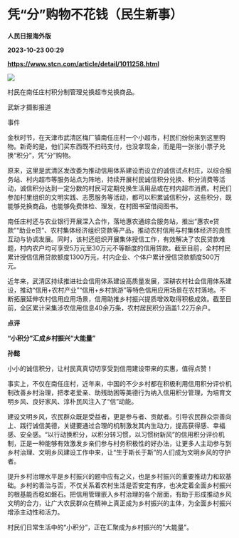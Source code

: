 # 凭“分”购物不花钱（民生新事）
**人民日报海外版**

**2023-10-23 00:29**

**https://www.stcn.com/article/detail/1011258.html**

![](https://stcn-main.oss-cn-shenzhen.aliyuncs.com/upload/wechat/20231023/20231023081416_6535bad81954f.png)

村民在南任庄村积分制管理兑换超市兑换商品。

武新才摄影报道

事件

金秋时节，在天津市武清区梅厂镇南任庄村一个小超市，村民们纷纷来到这里购物。新奇的是，他们买东西既不扫码支付，也没拿现金，而是用一张张小票子兑换“积分”，凭“分”购物。

原来，这里是武清区发改委为推动信用体系建设而设立的诚信试点村庄，以综合服务站、村内超市等服务站点为阵地，持续开展村民诚信积分兑换、积分消费等活动，诚信积分达到一定分数的村民可定期兑换生活用品或在村内超市消费。村民们参加村里组织的文明实践、志愿服务等活动，都可以积累诚信积分，这些积分，既能够兑换商品，也能够免费体检、理发，在村图书室借阅图书。

南任庄村还与农业银行开展深入合作，落地惠农通综合服务站，推出“惠农e贷款”“助业e贷”、农村集体经济组织贷款等产品，推动农村信用与村集体经济的良性互动与协调发展。同时，该村还组织开展集体授信工作，有效解决了农民贷款难题，村内农户均可享受5万元至30万元不等额度的信用贷款。截至目前，全村村民累计授信信用贷款额度1300万元，村内企业、个体户累计授信贷款额度500万元。

近年来，武清区持续推进社会信用体系建设高质量发展，深耕农村社会信用体系建设，推动“信用+农村产业”“信用+乡村旅游”等特色信用应用场景在农村落地。不断拓展延伸农村信用应用场景，信用助推乡村振兴提质增效取得积极成效。截至目前，全区累计采集涉农信用信息40余万条，农村居民积分涵盖1.22万余户。

**点评**

**“小积分”汇成乡村振兴“大能量”**

**孙懿**

小小的诚信积分，让村民真真切切享受到信用建设带来的实惠，值得点赞！

事实上，不仅在南任庄村，近年来，中国的不少乡村都在积极利用信用积分评价机制改善乡村治理，把孝老爱亲、助残助困等美德行为纳入信用积分管理，为培育文明乡风、良好家风、淳朴民风注入了“信”动能。

建设文明乡风，农民群众既是受益者，更是参与者、贡献者。引导农民群众崇善向上、践行诚信美德，关键要通过合理的机制激发其内生动力，提高获得感、幸福感、安全感。“以行动换积分，以积分转习惯，以习惯树新风”的信用积分评价机制，正是一种能够有效激发乡亲们参与村务积极性的好办法，让更多人主动参与到乡村治理、文明乡风建设工作中来，让“生于斯长于斯”的人们成为文明乡风的守护者。

提升乡村治理水平是乡村振兴的题中应有之义，也是乡村振兴的重要推动力和软基础。乡村的善治与否，不仅关系着农村生活是否安定有序，也决定着全面乡村振兴的根基能否稳如磐石。把信用管理嵌入乡村治理的各个层面，有助于形成推动乡风文明的合力，让广大农民群众在精神上真正成为乡村振兴的主体，为全面乡村振兴增添主动性和活力。

村民们日常生活中的“小积分”，正在汇聚成为乡村振兴的“大能量”。